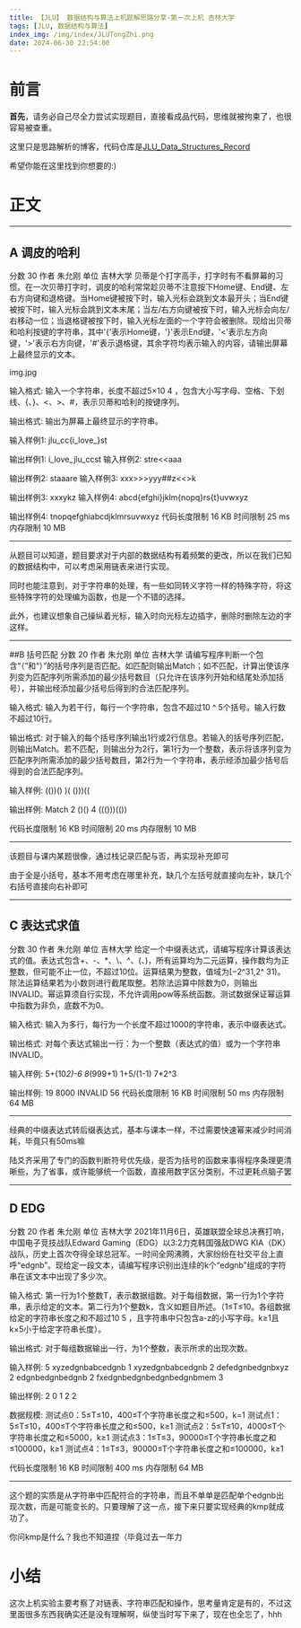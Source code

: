 ```yaml
---
title: 【JLU】 数据结构与算法上机题解思路分享-第一次上机 吉林大学
tags: [JLU, 数据结构与算法]
index_img: /img/index/JLUTongZhi.png
date: 2024-06-30 22:54:00
---
```

# 前言

**首先**，请务必自己尽全力尝试实现题目，直接看成品代码，思维就被拘束了，也很容易被查重。

这里只是思路解析的博客，代码仓库是[JLU_Data_Structures_Record](https://github.com/HSLix/JLU_Data_Structures_Record.git)

希望你能在这里找到你想要的:)

# 正文

---

## A 调皮的哈利
分数 30
作者 朱允刚
单位 吉林大学
贝蒂是个打字高手，打字时有不看屏幕的习惯。在一次贝蒂打字时，调皮的哈利常常趁贝蒂不注意按下Home键、End键、左右方向键和退格键。当Home键被按下时，输入光标会跳到文本最开头；当End键被按下时，输入光标会跳到文本末尾；当左/右方向键被按下时，输入光标会向左/右移动一位；当退格键被按下时，输入光标左面的一个字符会被删除。现给出贝蒂和哈利按键的字符串，其中'{'表示Home键，'}'表示End键，'<'表示左方向键，'>'表示右方向键，'#'表示退格键，其余字符均表示输入的内容，请输出屏幕上最终显示的文本。

img.jpg

输入格式:
输入一个字符串，长度不超过5×10 
4
 ，包含大小写字母、空格、下划线、{、}、<、>、#，表示贝蒂和哈利的按键序列。

输出格式:
输出为屏幕上最终显示的字符串。

输入样例1:
jlu_cc{i_love_}st

输出样例1:
i_love_jlu_ccst
输入样例2:
stre<<aaa

输出样例2:
staaare
输入样例3:
xxx>>>yyy##z<<>k

输出样例3:
xxxykz
输入样例4:
abcd{efghi}jklm{nopq}rs{t}uvwxyz

输出样例4:
tnopqefghiabcdjklmrsuvwxyz
代码长度限制
16 KB
时间限制
25 ms
内存限制
10 MB

---

从题目可以知道，题目要求对于内部的数据结构有着频繁的更改，所以在我们已知的数据结构中，可以考虑采用链表来进行实现。

同时也能注意到，对于字符串的处理，有一些如同转义字符一样的特殊字符，将这些特殊字符的处理编为函数，也是一个不错的选择。

此外，也建议想象自己操纵着光标，输入时向光标左边插字，删除时删除左边的字这样。

---

##B 括号匹配
分数 20
作者 朱允刚
单位 吉林大学
请编写程序判断一个包含“（”和“）”的括号序列是否匹配。如匹配则输出Match；如不匹配，计算出使该序列变为匹配序列所需添加的最少括号数目（只允许在该序列开始和结尾处添加括号），并输出经添加最少括号后得到的合法匹配序列。

输入格式:
输入为若干行，每行一个字符串，包含不超过10 ^ 5个括号。输入行数不超过10行。

输出格式:
对于输入的每个括号序列输出1行或2行信息。若输入的括号序列匹配，则输出Match。若不匹配，则输出分为2行，第1行为一个整数，表示将该序列变为匹配序列所需添加的最少括号数目，第2行为一个字符串，表示经添加最少括号后得到的合法匹配序列。

输入样例:
(())()
)(
()))((

输出样例:
Match
2
()()
4
((()))(())

代码长度限制
16 KB
时间限制
20 ms
内存限制
10 MB

--- 

该题目与课内某题很像，通过栈记录匹配与否，再实现补充即可

由于全是小括号，基本不用考虑在哪里补充，缺几个左括号就直接向左补，缺几个右括号直接向右补即可

--- 

## C 表达式求值
分数 30
作者 朱允刚
单位 吉林大学
给定一个中缀表达式，请编写程序计算该表达式的值。表达式包含+、-、*、\、^、(、)，所有运算均为二元运算，操作数均为正整数，但可能不止一位，不超过10位。运算结果为整数，值域为[−2^31,2^ 
31)。除法运算结果若为小数则进行截尾取整。若除法运算中除数为0，则输出INVALID。幂运算须自行实现，不允许调用pow等系统函数。测试数据保证幂运算中指数为非负，底数不为0。

输入格式:
输入为多行，每行为一个长度不超过1000的字符串，表示中缀表达式。

输出格式:
对每个表达式输出一行：为一个整数（表达式的值）或为一个字符串INVALID。

输入样例:
5+(10*2)-6
8*(999+1)
1+5/(1-1)
7*2^3

输出样例:
19
8000
INVALID
56
代码长度限制
16 KB
时间限制
50 ms
内存限制
64 MB

---

经典的中缀表达式转后缀表达式，基本与课本一样，不过需要快速幂来减少时间消耗，毕竟只有50ms嘛

陆爻齐采用了专门的函数判断符号优先级，是否为括号的函数来事得程序条理更清晰些，为了省事，或许能够统一个函数，直接用数字区分类别，不过更耗点脑子罢

---

## D EDG
分数 20
作者 朱允刚
单位 吉林大学
2021年11月6日，英雄联盟全球总决赛打响，中国电子竞技战队Edward Gaming（EDG）以3:2力克韩国强敌DWG KIA（DK）战队，历史上首次夺得全球总冠军。一时间全网沸腾，大家纷纷在社交平台上直呼“edgnb”。现给定一段文本，请编写程序识别出连续的k个“edgnb”组成的字符串在该文本中出现了多少次。

输入格式:
第一行为1个整数T，表示数据组数。对于每组数据，第一行为1个字符串，表示给定的文本。第二行为1个整数k，含义如题目所述。（1≤T≤10。各组数据给定的字符串长度之和不超过10 
5
 ，且字符串中只包含a-z的小写字母。k≥1且k×5小于给定字符串长度）。

输出格式:
对于每组数据输出一行，为1个整数，表示所求的出现次数。

输入样例:
5
xyzedgnbabcedgnb
1
xyzedgnbabcedgnb
2
defedgnbedgnbxyz
2
edgnbedgnbedgnb
2
fxedgnbedgnbedgnbedgnbmem
3

输出样例:
2
0
1
2
2

数据规模:
测试点0：5≤T≤10，400≤T个字符串长度之和≤500，k=1
测试点1：5≤T≤10，400≤T个字符串长度之和≤500，k≥1
测试点2：5≤T≤10，4000≤T个字符串长度之和≤5000，k≥1
测试点3：1≤T≤3，90000≤T个字符串长度之和≤100000，k≥1
测试点4：1≤T≤3，90000≤T个字符串长度之和≤100000，k≥1

代码长度限制
16 KB
时间限制
400 ms
内存限制
64 MB

--- 

这个题的实质是从字符串中匹配符合的字符串，而且不单单是匹配单个edgnb出现次数，而是可能变长的。只要理解了这一点，接下来只要实现经典的kmp就成功了。

你问kmp是什么？我也不知道捏（毕竟过去一年力

# 小结

这次上机实验主要考察了对链表、字符串匹配和操作，思考量肯定是有的，不过这里面很多东西我确实还是没有理解啊，纵使当时写下来了，现在也全忘了，hhh
